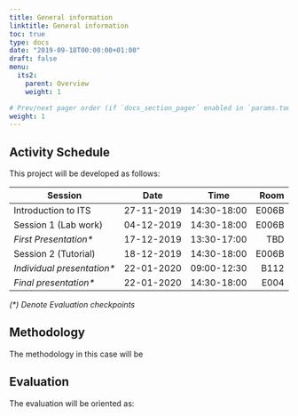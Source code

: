 ```yaml
---
title: General information
linktitle: General information
toc: true
type: docs
date: "2019-09-18T00:00:00+01:00"
draft: false
menu:
  its2:
    parent: Overview
    weight: 1

# Prev/next pager order (if `docs_section_pager` enabled in `params.toml`)
weight: 1
---
```


## Activity Schedule

This project will be developed as follows:

| Session                     |    Date    |    Time     |  Room |
| --------------------------- | :--------: | :---------: | ----: |
| Introduction to ITS         | 27-11-2019 | 14:30-18:00 | E006B |
| Session 1  (Lab work)       | 04-12-2019 | 14:30-18:00 | E006B |
| *First Presentation\**      | 17-12-2019 | 13:30-17:00 |   TBD |
| Session 2  (Tutorial)       | 18-12-2019 | 14:30-18:00 | E006B |
| *Individual presentation\** | 22-01-2020 | 09:00-12:30 |  B112 |
| *Final presentation\**      | 22-01-2020 | 14:30-18:00 |  E004 |

*(\*) Denote Evaluation checkpoints*

## Methodology

The methodology in this case will be 

## Evaluation

The evaluation will be oriented as: 
